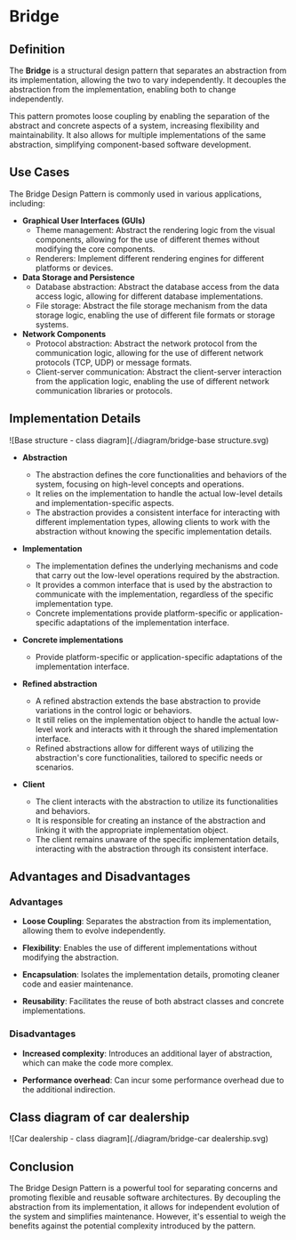 # Bridge

## Definition

The **Bridge** is a structural design pattern that separates an abstraction from its implementation, allowing the two to vary independently. It
decouples the abstraction from the implementation, enabling both to change independently.

This pattern promotes loose coupling by enabling the separation of the abstract and concrete aspects of a system, increasing flexibility and maintainability. It
also allows for multiple implementations of the same abstraction, simplifying component-based software development.

## Use Cases

The Bridge Design Pattern is commonly used in various applications, including:

- **Graphical User Interfaces (GUIs)**
    - Theme management: Abstract the rendering logic from the visual components, allowing for the use of different themes without modifying the core components.
    - Renderers: Implement different rendering engines for different platforms or devices.
- **Data Storage and Persistence**
    - Database abstraction: Abstract the database access from the data access logic, allowing for different database implementations.
    - File storage: Abstract the file storage mechanism from the data storage logic, enabling the use of different file formats or storage systems.
- **Network Components**
    - Protocol abstraction: Abstract the network protocol from the communication logic, allowing for the use of different network protocols (TCP, UDP) or
      message formats.
    - Client-server communication: Abstract the client-server interaction from the application logic, enabling the use of different network communication
      libraries or protocols.

## Implementation Details

![Base structure - class diagram](./diagram/bridge-base structure.svg)

- **Abstraction**
  - The abstraction defines the core functionalities and behaviors of the system, focusing on high-level concepts and operations.
  - It relies on the implementation to handle the actual low-level details and implementation-specific aspects.
  - The abstraction provides a consistent interface for interacting with different implementation types, allowing clients to work with the abstraction without knowing the specific implementation details.

- **Implementation**
  - The implementation defines the underlying mechanisms and code that carry out the low-level operations required by the abstraction.
  - It provides a common interface that is used by the abstraction to communicate with the implementation, regardless of the specific implementation type.
  - Concrete implementations provide platform-specific or application-specific adaptations of the implementation interface.

- **Concrete implementations**
  - Provide platform-specific or application-specific adaptations of the implementation interface.

- **Refined abstraction**
  - A refined abstraction extends the base abstraction to provide variations in the control logic or behaviors.
  - It still relies on the implementation object to handle the actual low-level work and interacts with it through the shared implementation interface.
  - Refined abstractions allow for different ways of utilizing the abstraction's core functionalities, tailored to specific needs or scenarios.

- **Client**
  - The client interacts with the abstraction to utilize its functionalities and behaviors.
  - It is responsible for creating an instance of the abstraction and linking it with the appropriate implementation object.
  - The client remains unaware of the specific implementation details, interacting with the abstraction through its consistent interface.

## Advantages and Disadvantages

### Advantages

- **Loose Coupling**:
  Separates the abstraction from its implementation, allowing them to evolve independently.

- **Flexibility**:
  Enables the use of different implementations without modifying the abstraction.

- **Encapsulation**:
  Isolates the implementation details, promoting cleaner code and easier maintenance.

- **Reusability**:
  Facilitates the reuse of both abstract classes and concrete implementations.

### Disadvantages

- **Increased complexity**: Introduces an additional layer of abstraction, which can make the code more complex.

- **Performance overhead**: Can incur some performance overhead due to the additional indirection.

## Class diagram of car dealership

![Car dealership - class diagram](./diagram/bridge-car dealership.svg)

## Conclusion

The Bridge Design Pattern is a powerful tool for separating concerns and promoting flexible and reusable software architectures. By decoupling the abstraction
from its implementation, it allows for independent evolution of the system and simplifies maintenance. However, it's essential to weigh the benefits against the
potential complexity introduced by the pattern.